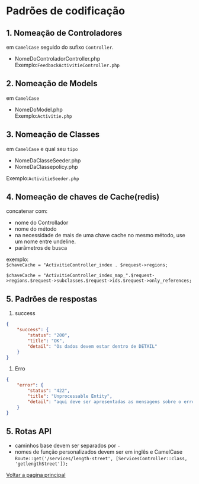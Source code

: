 # Padrões de codificação

## 1. Nomeação de Controladores
em `CamelCase` seguido do sufixo `Controller`.

- NomeDoControladorController.php   
Exemplo:`FeedbackActivitieController.php`

## 2. Nomeação de Models
em `CamelCase`

- NomeDoModel.php   
Exemplo:`Activitie.php`
  
## 3. Nomeação de Classes
em `CamelCase` e qual seu `tipo`

- NomeDaClasseSeeder.php
- NomeDaClassepolicy.php
  
Exemplo:`ActivitieSeeder.php`

## 4. Nomeação de chaves de Cache(redis)
concatenar com:
- nome do Controllador
- nome do método
- na necessidade de mais de uma chave cache no mesmo método, use um nome entre undeline.
- parâmetros de busca

exemplo:   
`$chaveCache = "ActivitieController_index . $request->regions;`

`$chaveCache = "ActivitieController_index_map_".$request->regions.$request->subclasses.$request->ids.$request->only_references;`

## 5. Padrões de respostas

1. success
```json
{
    "success": {
        "status": "200",
        "title": "OK",
        "detail": "Os dados devem estar dentro de DETAIL"
    }
}
```
1. Erro
```json
{
    "error": {
        "status": "422",
        "title": "Unprocessable Entity",
        "detail": "aqui deve ser apresentadas as mensagens sobre o erro"
    }
}
```
## 5. Rotas API
- caminhos base devem ser separados por `-`
- nomes de função personalizados devem ser em inglês e CamelCase   
`Route::get('/services/length-street', [ServicesController::class, 'getlengthStreet']);` 



[Voltar a pagina principal](/README.md)
